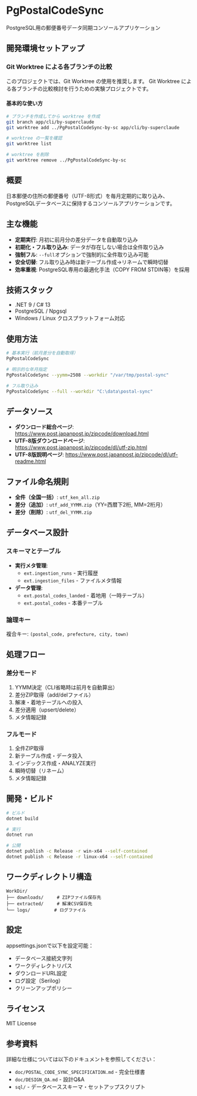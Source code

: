 # PgPostalCodeSync

PostgreSQL用の郵便番号データ同期コンソールアプリケーション

## 開発環境セットアップ

### Git Worktree による各ブランチの比較

このプロジェクトでは、Git Worktree の使用を推奨します。
Git Worktree による各ブランチの比較検討を行うための実験プロジェクトです。

#### 基本的な使い方

```bash
# ブランチを作成してから worktree を作成
git branch app/cli/by-superclaude
git worktree add ../PgPostalCodeSync-by-sc app/cli/by-superclaude

# worktree の一覧を確認
git worktree list

# worktree を削除
git worktree remove ../PgPostalCodeSync-by-sc
```

## 概要

日本郵便の住所の郵便番号（UTF-8形式）を毎月定期的に取り込み、PostgreSQLデータベースに保持するコンソールアプリケーションです。

## 主な機能

- **定期実行**: 月初に前月分の差分データを自動取り込み
- **初期化・フル取り込み**: データが存在しない場合は全件取り込み
- **強制フル**: `--full`オプションで強制的に全件取り込み可能
- **安全切替**: フル取り込み時は新テーブル作成→リネームで瞬時切替
- **効率重視**: PostgreSQL専用の最適化手法（COPY FROM STDIN等）を採用

## 技術スタック

- .NET 9 / C# 13
- PostgreSQL / Npgsql
- Windows / Linux クロスプラットフォーム対応

## 使用方法

```bash
# 基本実行（前月差分を自動取得）
PgPostalCodeSync

# 明示的な年月指定
PgPostalCodeSync --yymm=2508 --workdir "/var/tmp/postal-sync"

# フル取り込み
PgPostalCodeSync --full --workdir "C:\data\postal-sync"
```

## データソース

- **ダウンロード総合ページ**: https://www.post.japanpost.jp/zipcode/download.html
- **UTF-8版ダウンロードページ**: https://www.post.japanpost.jp/zipcode/dl/utf-zip.html
- **UTF-8版説明ページ**: https://www.post.japanpost.jp/zipcode/dl/utf-readme.html

## ファイル命名規則

- **全件（全国一括）**: `utf_ken_all.zip`
- **差分（追加）**: `utf_add_YYMM.zip`（YY=西暦下2桁, MM=2桁月）
- **差分（削除）**: `utf_del_YYMM.zip`

## データベース設計

### スキーマとテーブル

- **実行メタ管理**:
  - `ext.ingestion_runs` - 実行履歴
  - `ext.ingestion_files` - ファイルメタ情報
- **データ管理**:
  - `ext.postal_codes_landed` - 着地用（一時テーブル）
  - `ext.postal_codes` - 本番テーブル

### 論理キー

複合キー: `(postal_code, prefecture, city, town)`

## 処理フロー

### 差分モード
1. YYMM決定（CLI省略時は前月を自動算出）
2. 差分ZIP取得（add/delファイル）
3. 解凍・着地テーブルへの投入
4. 差分適用（upsert/delete）
5. メタ情報記録

### フルモード
1. 全件ZIP取得
2. 新テーブル作成・データ投入
3. インデックス作成・ANALYZE実行
4. 瞬時切替（リネーム）
5. メタ情報記録

## 開発・ビルド

```bash
# ビルド
dotnet build

# 実行
dotnet run

# 公開
dotnet publish -c Release -r win-x64 --self-contained
dotnet publish -c Release -r linux-x64 --self-contained
```

## ワークディレクトリ構造

```
WorkDir/
├── downloads/     # ZIPファイル保存先
├── extracted/     # 解凍CSV保存先
└── logs/         # ログファイル
```

## 設定

appsettings.jsonで以下を設定可能：
- データベース接続文字列
- ワークディレクトリパス
- ダウンロードURL設定
- ログ設定（Serilog）
- クリーンアップポリシー

## ライセンス

MIT License

## 参考資料

詳細な仕様については以下のドキュメントを参照してください：
- `doc/POSTAL_CODE_SYNC_SPECIFICATION.md` - 完全仕様書
- `doc/DESIGN_QA.md` - 設計Q&A
- `sql/` - データベーススキーマ・セットアップスクリプト
